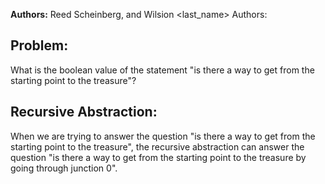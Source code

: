 **Authors:** Reed Scheinberg, and Wilsion <last_name>
Authors:
## Problem:
What is the boolean value of the statement "is there a way to get from the starting point to the treasure"?

## Recursive Abstraction:
When we are trying to answer the question "is there a way to get from the starting point to the treasure", the recursive abstraction can answer the question "is there a way to get from the starting point to the treasure by going through junction 0".
